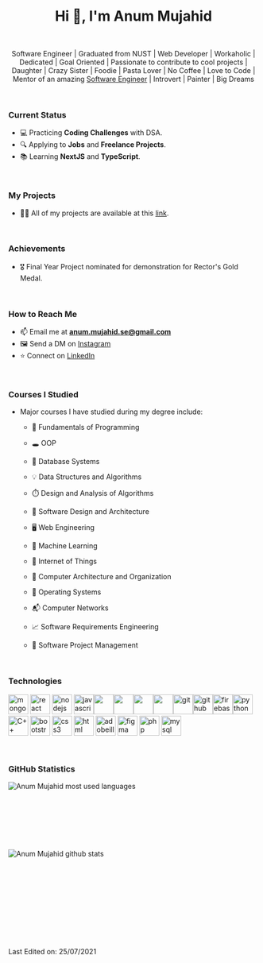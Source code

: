 <h1 align="center">Hi 👋, I'm Anum Mujahid</h1>

<br/>

<p align="center">
Software Engineer | Graduated from NUST | Web Developer | Workaholic | Dedicated | Goal Oriented | Passionate to contribute to cool projects | Daughter | Crazy Sister | Foodie | Pasta Lover | No Coffee | Love to Code | Mentor of an amazing <a href="https://github.com/Fatima-Mujahid">Software Engineer</a> | Introvert | Painter | Big Dreams</p> 

<br />

### Current Status

- 💻 Practicing **Coding Challenges** with DSA.
- 🔍 Applying to **Jobs** and **Freelance Projects**.
- 📚 Learning **NextJS** and **TypeScript**.

<br />

### My Projects

- 👨‍💻 All of my projects are available at this [link](https://anum-mujahid.web.app/).

<br />

### Achievements

- 🎖️ Final Year Project nominated for demonstration for Rector's Gold Medal.

<br />

### How to Reach Me

- 📫 Email me at **anum.mujahid.se@gmail.com**
- 🖼️ Send a DM on [Instagram](https://www.linkedin.com/in/anum-mujahid-full-stack-developer/)
- ⭐ Connect on [LinkedIn](https://www.instagram.com/anum_mujahid/)

<br />

### Courses I Studied

- Major courses I have studied during my degree include:

    - 💎 Fundamentals of Programming
    - 🕳️ OOP
    - 📁 Database Systems
    - 💡 Data Structures and Algorithms
    - ⏱️ Design and Analysis of Algorithms
    - 🔎 Software Design and Architecture
    - 🖥️ Web Engineering
    - 🤖 Machine Learning
    - 📡 Internet of Things

    - 🧸 Computer Architecture and Organization
    - 🧵 Operating Systems
    - 📬 Computer Networks
    
    - 📈 Software Requirements Engineering
    - 💼 Software Project Management

<br />

### Technologies

<p align="left"><img src="https://img.icons8.com/color/480/000000/mongodb.png" alt="mongodb" width="40" height="40"/> <img src="https://img.icons8.com/color/480/000000/react-native.png" alt="react" width="40" height="40"/> <img src="https://img.icons8.com/color/480/000000/nodejs.png" alt="nodejs" width="40" height="40"/> <img src="https://img.icons8.com/color/480/000000/javascript--v1.png" alt="javascript" width="40" height="40"/><img src="https://img.icons8.com/color/480/000000/redux.png" width="40" height="40"/><img src="https://img.icons8.com/color/480/000000/material-ui.png" width="40" height="40"/><img src="https://img.icons8.com/color/480/000000/tailwindcss.png" width="40" height="40"/><img src="https://img.icons8.com/color/480/000000/npm.png" width="40" height="40"/><img src="https://img.icons8.com/color/480/000000/git.png" alt="git" width="40" height="40"/><img src="https://img.icons8.com/material-outlined/384/000000/github.png" alt="github" width="40" height="40"/><img src="https://img.icons8.com/color/480/000000/firebase.png" alt="firebase" width="40" height="40"/><img src="https://img.icons8.com/fluency/240/000000/python.png" alt="python" width="40" height="40"/><img src="https://img.icons8.com/color/480/000000/c-plus-plus-logo.png" alt="C++" width="40" height="40"/> <img src="https://img.icons8.com/color/480/000000/bootstrap.png" alt="bootstrap" width="40" height="40"/> <img src="https://img.icons8.com/color/480/000000/css3.png" alt="css3" width="40" height="40"/> <img src="https://img.icons8.com/color/480/000000/html-5--v2.png" alt="html" width="40" height="40"> <img src="https://img.icons8.com/color/480/000000/adobe-illustrator--v1.png" alt="adobeillustrator" width="40" height="40"/> <img src="https://img.icons8.com/color/480/000000/figma--v1.png" alt="figma" width="40" height="40"/> <img src="https://img.icons8.com/dusk/480/000000/php-logo.png" alt="php" width="40" height="40"/> <img src="https://img.icons8.com/fluency/480/000000/mysql-logo.png" alt="mysql" width="40" height="40"/></p>

<br />

### GitHub Statistics

<img align="left" src="https://github-readme-stats.vercel.app/api/top-langs/?username=AnumMujahid&layout=compact&hide=html" alt="Anum Mujahid most used languages" />
<br /><br /><br /><br /><br /><br /><br /><br />
<img align="left" src="https://github-readme-stats.vercel.app/api?username=AnumMujahid&show_icons=true" alt="Anum Mujahid github stats" />

<br /><br /><br /><br /><br /><br />
----

Last Edited on: 25/07/2021
